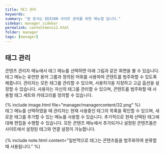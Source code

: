 ```yaml
---
title: 태그 관리
keywords:
summary: "본 문서는 EDISON 사이트 관리를 위한 매뉴얼 입니다."
sidebar: manager_sidebar
permalink: contentmenu12.html
folder: manager
tags: [manager]
---
```


## 태그 관리
콘텐츠 관리자 메뉴에서 태그 메뉴를 선택하면 아래 그림과 같은 화면을 볼 수 있습니다.<br>
태그 메뉴는 유연한 용어 그룹과 정의된 어휘를 사용하여 콘텐트를 범주화할 수 있도록 해줍니다. 관리자는 모든 태그를 관리할 수 있으며, 사용허가을 지정하고 고급 옵션을 설정할 수 있습니다. 사용자는 자신의 태그를 관리할 수 있으며, 콘텐트를 범주화할 때 사용할 태그 세트와 카테고리를 정의할 수 있습니다.<br>

{% include image.html file="manager/managercontent/32.png" %}<br>
태그 메뉴를 선택하였을 때 관리자는 현재 사용중인 태그의 목록을 확인할 수 있으며, 새로운 태그를 추가할 수 있는 메뉴를 사용할 수 있습니다. 추가적으로 현재 선택된 태그에 대해 편집을 수행할 수 있습니다.
모든 콘텐츠 메뉴에서 추가되거나 설정된 콘텐츠들은 사이트에서 설정된 태그와 연결 설정이 가능합니다.<br>
<br>
{% include note.html content="일반적으로 태그는 콘텐츠들을 범주화하여 분류할 때 사용됩니다."  %}
